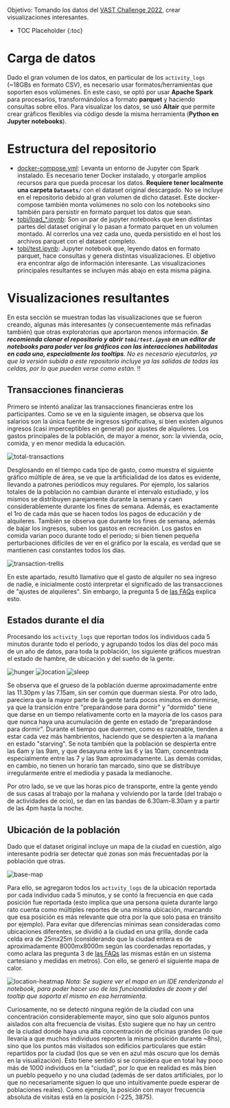 Objetivo: Tomando los datos del [VAST Challenge 2022](https://vast-challenge.github.io/2022/description.html), crear visualizaciones interesantes.

* TOC Placeholder
{:toc}

# Carga de datos

Dado el gran volumen de los datos, en particular de los `activity_logs` (~18GBs en formato CSV), es necesario usar formatos/herramientas que soporten esos volúmenes. En este caso, se optó por usar **Apache Spark** para procesarlos, transformándolos a formato **parquet** y haciendo consultas sobre ellos. Para visualizar los datos, se usó **Altair** que permite crear gráficos flexibles via código desde la misma herramienta (**Python en Jupyter notebooks**).

# Estructura del repositorio

- [docker-compose.yml](https://github.com/toblich/itba-ecd-vast/blob/main/docker-compose.yml): Levanta un entorno de Jupyter con Spark instalado. Es necesario tener Docker instalado, y otorgarle amplios recursos para que pueda procesar los datos. **Requiere tener localmente una carpeta `Datasets/`** con el dataset original descargado. No se incluye en el repositorio debido al gran volumen de dicho dataset. Este docker-compose también monta volúmenes no solo con los notebooks sino también para persistir en formato parquet los datos que sean.
- [tobi/load_*.ipynb](https://github.com/toblich/itba-ecd-vast/tree/main/tobi): Son un par de jupyter notebooks que leen distintas partes del dataset original y lo pasan a formato parquet en un volumen montado. Al correrlos una vez cada uno, queda persistido en el host los archivos parquet con el dataset completo.
- [tobi/test.ipynb](https://github.com/toblich/itba-ecd-vast/blob/main/tobi/test.ipynb): Jupyter notebook que, leyendo datos en formato parquet, hace consultas y genera distintas visualizaciones. El objetivo era encontrar algo de información interesante. Las visualizaciones principales resultantes se incluyen más abajo en esta misma página.

# Visualizaciones resultantes

En esta sección se muestran todas las visualizaciones que se fueron creando, algunas más interesantes (y consecuentemente más refinadas también) que otras exploratorias que aportaron menos información. _**Se recomienda clonar el repositorio y abrir `tobi/test.ipynb` en un editor de notebooks para poder ver los gráficos con las interacciones habilitadas en cada uno, especialmente los tooltips**. No es necesario ejecutarlos, ya que la versión subida a este repositorio incluye ya las salidas de todas las celdas, por lo que pueden verse como están._ :bangbang:

## Transacciones financieras

Primero se intentó analizar las transacciones financieras entre los participantes. Como se ve en la siguiente imagen, se observa que los salarios son la única fuente de ingresos significativa, si bien existen algunos ingresos (casi imperceptibles en general) por ajustes de alquileres. Los gastos principales de la población, de mayor a menor, son: la vivienda, ocio, comida, y en menor medida la educación.

![total-transactions](./tobi/viz/total-transactions-by-category-bars.svg)

Desglosando en el tiempo cada tipo de gasto, como muestra el siguiente gráfico múltiple de área, se ve que la artificialidad de los datos es evidente, llevando a patrones periódicos muy regulares. Por ejemplo, los salarios totales de la población no cambian durante el intervalo estudiado, y los mismos se distribuyen parejamente durante la  semana y caen considerablemente durante los fines de semana. Además, es exactamente el 1ro de cada más que se hacen todos los pagos de educación y de alquileres. También se observa que durante los fines de semana, además de bajar los ingresos, suben los gastos en recreación. Los gastos en comida varían poco durante todo el período; si bien tienen pequeña perturbaciones difíciles de ver en el gráfico por la escala, es verdad que se mantienen casi constantes todos los días.

![transaction-trellis](./tobi/viz/transaction-trellis-area.svg)

En este apartado, resultó llamativo que el gasto de alquiler no sea ingreso de nadie, e inicialmente costó interpretar el significado de las transacciones de "ajustes de alquileres". Sin embargo, la pregunta 5 de [las FAQs](https://vast-challenge.github.io/2022/qa.html) explica esto.

## Estados durante el día

Procesando los `activity_logs` que reportan todos los individuos cada 5 minutos durante todo el período, y agrupando todos los días del poco más de un año de datos, para toda la población, los siguiente gráficos muestran el estado de hambre, de ubicación y del sueño de la gente.

![hunger](./tobi/viz/hunger-status-area.svg)
![location](./tobi/viz/location-area.svg)
![sleep](./tobi/viz/sleep-status-area.svg)

Se observa que el grueso de la población duerme aproximadamente entre las 11.30pm y las 7.15am, sin ser común que duerman siesta. Por otro lado, pareciera que la mayor parte de la gente tarda pocos minutos en dormirse, ya que la transición entre "preparándose para dormir" y "dormido" tiene que darse en un tiempo relativamente corto en la mayoría de los casos para que nunca haya una acumulación de gente en estado de "preparándose para dormir". Durante el tiempo que duermen, como es razonable, tienden a estar cada vez más hambrientos, haciendo que se despierten a la mañana en estado "starving". Se nota también que la población se despierta entre las 6am y las 9am, y que desayuna entre las 6 y las 10am, concentrada especialmente entre las 7 y las 9am aproximadamente. Las demás comidas, en cambio, no tienen un horario tan marcado, sino que se distribuye irregularmente entre el mediodía y pasada la medianoche.

Por otro lado, se ve que las horas pico de transporte, entre la gente yendo de sus casas al trabajo por la mañana y volviendo por la tarde (del trabajo o de actividades de ocio), se dan en las bandas de 6.30am-8.30am y a partir de las 4pm hasta la noche.

## Ubicación de la población

Dado que el dataset original incluye un mapa de la ciudad en cuestión, algo interesante podría ser detectar qué zonas son más frecuentadas por la población que otras.

![base-map](./BaseMap.png)

Para ello, se agregaron todos los `activity_logs` de la ubicación reportada por cada individuo cada 5 minutos, y se contó la frecuencia en que cada posición fue reportada (esto implica que una persona quieta durante largo rato cuenta como múltiples reportes de una misma ubicación, marcando que esa posición es más relevante que otra por la que solo pasa en tránsito por ejemplo). Para evitar que diferencias mínimas sean consideradas como ubicaciones diferentes, se dividió a la ciudad en una grilla, donde cada celda era de 25mx25m (considerando que la ciudad entera es de aproximadamente 8000mx8000m según las coordenadas reportadas, y como aclara las pregunta 3 de [las FAQs](https://vast-challenge.github.io/2022/qa.html) las mismas están en un sistema cartesiano y medidas en metros). Con ello, se generó el siguiente mapa de calor.

![location-heatmap](./tobi/viz/location-heatmap.svg)
_Nota: Se sugiere ver el mapa en un IDE renderizando el notebook, para poder hacer uso de las funcionalidades de zoom y del tooltip que soporta el mismo en esa herramienta_.

Curiosamente, no se detectó ninguna región de la ciudad con una concentración considerablemente mayor, sino que solo algunos puntos aislados con alta frecuencia de visitas. Esto sugiere que no hay un centro de la ciudad donde haya una alta concentración de oficinas grandes (lo que llevaría a que muchos individuos reporten la misma posición durante ~8hs), sino que los puntos más visitados son edificios particulares que están repartidos por la ciudad (los que se ven en azul más oscuro que los demás en la visualización). Esto tiene sentido si se considera que en total hay poco más de 1000 individuos en la "ciudad", por lo que en realidad es más bien un pueblo pequeño y no una ciudad (además de ser datos artificiales, por lo que no necesariamente siguen lo que uno intuitivamente puede esperar de poblaciones reales). Como ejemplo, la posición con mayor frecuencia absoluta de visitas está en la posición (-225, 3875).
